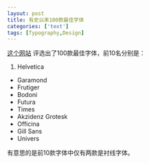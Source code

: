 ```yaml
---
layout: post
title: 有史以来100款最佳字体
categories: ['text']
tags: [Typography,Design]
---
```


[这个网站](http://www.100besteschriften.de) 评选出了100款最佳字体，前10名分别是：

1. Helvetica
* Garamond
* Frutiger
* Bodoni
* Futura
* Times
* Akzidenz Grotesk
* Officina
* Gill Sans
* Univers

有意思的是前10款字体中仅有两款是衬线字体。